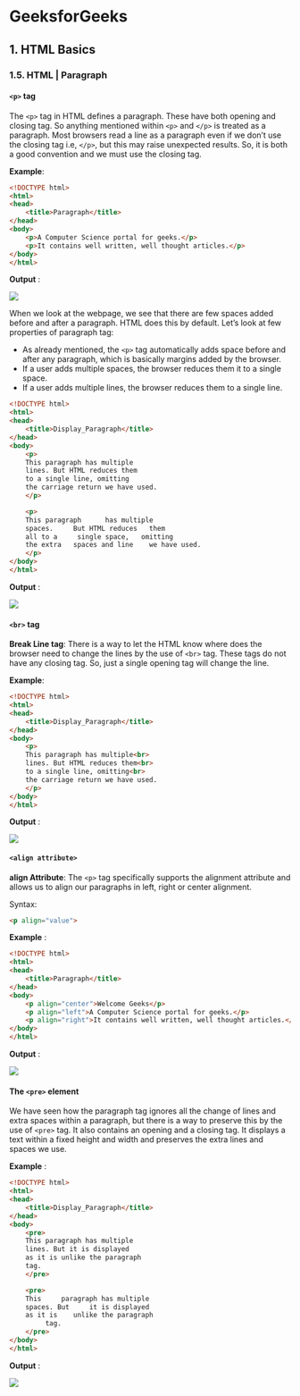 # GeeksforGeeks
## 1. HTML Basics

### 1.5. HTML | Paragraph

#### `<p>` tag

The `<p>` tag in HTML defines a paragraph. These have both opening and closing tag. So anything mentioned within `<p>` and `</p>` is treated as a paragraph. Most browsers read a line as a paragraph even if we don’t use the closing tag i.e, `</p>`, but this may raise unexpected results. So, it is both a good convention and we must use the closing tag.

**Example**:

```html
<!DOCTYPE html>
<html>
<head>
    <title>Paragraph</title>
</head>
<body>
    <p>A Computer Science portal for geeks.</p>
    <p>It contains well written, well thought articles.</p>
</body>
</html>
```

**Output** :

![](http://contribute.geeksforgeeks.org/wp-content/uploads/hp.jpg)

When we look at the webpage, we see that there are few spaces added before and after a paragraph. HTML does this by default. Let’s look at few properties of paragraph tag:



* As already mentioned, the `<p>` tag automatically adds space before and after any paragraph, which is basically margins added by the browser.
* If a user adds multiple spaces, the browser reduces them it to a single space.
* If a user adds multiple lines, the browser reduces them to a single line.

```html
<!DOCTYPE html>
<html>
<head>
    <title>Display_Paragraph</title>
</head>
<body>
    <p>
    This paragraph has multiple
    lines. But HTML reduces them
    to a single line, omitting
    the carriage return we have used.
    </p>

    <p>
    This paragraph      has multiple
    spaces.     But HTML reduces   them
    all to a     single space,   omitting
    the extra   spaces and line    we have used.
    </p>
</body>
</html>
```

**Output** :

![](http://contribute.geeksforgeeks.org/wp-content/uploads/hp1.jpg)

#### `<br>` tag

**Break Line tag**: There is a way to let the HTML know where does the browser need to change the lines by the use of `<br>` tag. These tags do not have any closing tag. So, just a single opening tag will change the line.

**Example**:

```html
<!DOCTYPE html>
<html>
<head>
    <title>Display_Paragraph</title>
</head>
<body>
    <p>
    This paragraph has multiple<br>
    lines. But HTML reduces them<br>
    to a single line, omitting<br>
    the carriage return we have used.
    </p>
</body>
</html>
```

**Output** :

![](http://contribute.geeksforgeeks.org/wp-content/uploads/hp2.jpg)

#### `<align attribute>`
**align Attribute**: The `<p>` tag specifically supports the alignment attribute and allows us to align our paragraphs in left, right or center alignment.

Syntax:
```html
<p align="value">
```

**Example** :

```html
<!DOCTYPE html>
<html>
<head>
    <title>Paragraph</title>
</head>
<body>
    <p align="center">Welcome Geeks</p>
    <p align="left">A Computer Science portal for geeks.</p>
    <p align="right">It contains well written, well thought articles.</p>
</body>
</html>
```

**Output** :

![](http://contribute.geeksforgeeks.org/wp-content/uploads/hp3.jpg)

#### The `<pre>` element

We have seen how the paragraph tag ignores all the change of lines and extra spaces within a paragraph, but there is a way to preserve this by the use of `<pre>` tag. It also contains an opening and a closing tag. It displays a text within a fixed height and width and preserves the extra lines and spaces we use.

**Example** :

```html
<!DOCTYPE html>
<html>
<head>
    <title>Display_Paragraph</title>
</head>
<body>
    <pre>
    This paragraph has multiple
    lines. But it is displayed  
    as it is unlike the paragraph  
    tag.
    </pre>

    <pre>
    This     paragraph has multiple
    spaces. But     it is displayed  
    as it is    unlike the paragraph  
         tag.
    </pre>
</body>
</html>
```

**Output** :

![](http://contribute.geeksforgeeks.org/wp-content/uploads/h4-1.jpg)

